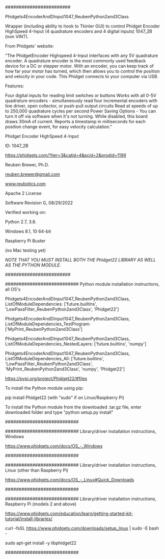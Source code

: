########################

Phidgets4EncoderAndDInput1047_ReubenPython2and3Class

Wrapper (including ability to hook to Tkinter GUI) to control Phidget Encoder HighSpeed 4-Input (4 quadrature encoders and 4 digital inputs) 1047_2B (non VINT).

From Phidgets' website:

"The PhidgetEncoder Highspeed 4-Input interfaces with any 5V quadrature encoder.
A quadrature encoder is the most commonly used feedback device for a DC or stepper motor.
With an encoder, you can keep track of how far your motor has turned, which then allows you to control the
position and velocity in your code. This Phidget connects to your computer via USB.

Features:

Four digital inputs for reading limit switches or buttons
Works with all 0-5V quadrature encoders - simultaneously read four incremental encoders with
line driver, open collector, or push-pull output circuits
Read at speeds of up to 250,000 quadrature cycles per second
Power Saving Options - You can turn it off via software when it's not turning.
While disabled, this board draws 30mA of current.
Reports a timestamp in milliseconds for each position change event, for easy velocity calculation."

Phidget Encoder HighSpeed 4-Input

ID: 1047_2B

https://phidgets.com/?tier=3&catid=4&pcid=2&prodid=1199

Reuben Brewer, Ph.D.

reuben.brewer@gmail.com

www.reubotics.com

Apache 2 License

Software Revision G, 08/29/2022

Verified working on: 

Python 2.7, 3.8.

Windows 8.1, 10 64-bit

Raspberry Pi Buster 

(no Mac testing yet)

*NOTE THAT YOU MUST INSTALL BOTH THE Phidget22 LIBRARY AS WELL AS THE PYTHON MODULE.*

########################  

########################### Python module installation instructions, all OS's

Phidgets4EncoderAndDInput1047_ReubenPython2and3Class, ListOfModuleDependencies: ['future.builtins', 'LowPassFilter_ReubenPython2and3Class', 'Phidget22']

Phidgets4EncoderAndDInput1047_ReubenPython2and3Class, ListOfModuleDependencies_TestProgram: ['MyPrint_ReubenPython2and3Class']

Phidgets4EncoderAndDInput1047_ReubenPython2and3Class, ListOfModuleDependencies_NestedLayers: ['future.builtins', 'numpy']

Phidgets4EncoderAndDInput1047_ReubenPython2and3Class, ListOfModuleDependencies_All: ['future.builtins', 'LowPassFilter_ReubenPython2and3Class', 'MyPrint_ReubenPython2and3Class', 'numpy', 'Phidget22']

https://pypi.org/project/Phidget22/#files

To install the Python module using pip:

pip install Phidget22       (with "sudo" if on Linux/Raspberry Pi)

To install the Python module from the downloaded .tar.gz file, enter downloaded folder and type "python setup.py install"

###########################

########################### Library/driver installation instructions, Windows

https://www.phidgets.com/docs/OS_-_Windows

###########################

########################### Library/driver installation instructions, Linux (other than Raspberry Pi)

https://www.phidgets.com/docs/OS_-_Linux#Quick_Downloads

###########################

########################### Library/driver installation instructions, Raspberry Pi (models 2 and above)

https://www.phidgets.com/education/learn/getting-started-kit-tutorial/install-libraries/

curl -fsSL https://www.phidgets.com/downloads/setup_linux | sudo -E bash -

sudo apt-get install -y libphidget22
 
###########################
